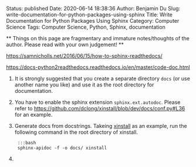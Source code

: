 Status: published
Date: 2020-06-14 18:38:36
Author: Benjamin Du
Slug: write-documentation-for-python-packages-using-sphinx
Title: Write Documentation for Python Packages Using Sphinx
Category: Computer Science
Tags: Computer Science, Python, Sphinx, documentation

**
Things on this page are fragmentary and immature notes/thoughts of the author.
Please read with your own judgement!
**


https://samnicholls.net/2016/06/15/how-to-sphinx-readthedocs/

https://docs-python2readthedocs.readthedocs.io/en/master/code-doc.html

1. It is strongly suggested that you create a separate directory `docs` (or use another name you like)
    and use it as the root directory for documentation.

2. You have to enable the sphinx extension `sphinx.ext.autodoc`.
    Please refer to https://github.com/dclong/xinstall/blob/dev/docs/conf.py#L36 for an example.

3. Generate docs from docstrings.
    Takeing [xinstall](https://github.com/dclong/xinstall) as an example,
    run the following command in the root directory of xinstall.

        :::bash
        sphinx-apidoc -f -o docs/ xinstall

4. 
